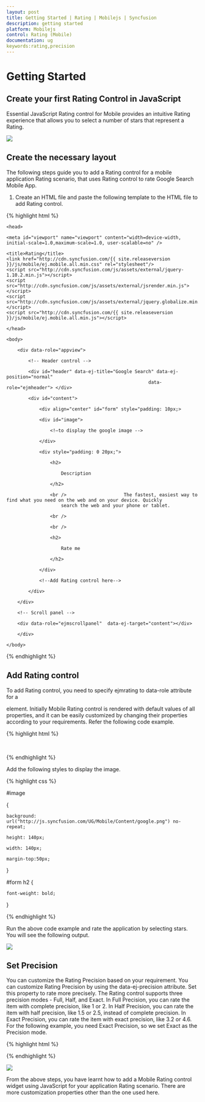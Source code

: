 ```yaml
---
layout: post
title: Getting Started | Rating | Mobilejs | Syncfusion
description: getting started
platform: Mobilejs
control: Rating (Mobile)
documentation: ug
keywords:rating,precision
---
```


# Getting Started

## Create your first Rating Control in JavaScript 

Essential JavaScript Rating control for Mobile provides an intuitive Rating experience that allows you to select a number of stars that represent a Rating.

![](Getting-Started_images/Getting-Started_img1.png)

## Create the necessary layout

The following steps guide you to add a Rating control for a mobile application Rating scenario, that uses Rating control to rate Google Search Mobile App.

1. Create an HTML file and paste the following template to the HTML file to add Rating control.

{% highlight html %}

<!DOCTYPE html>

<html>

	<head>

	<meta id="viewport" name="viewport" content="width=device-width, initial-scale=1.0,maximum-scale=1.0, user-scalable=no" />

	<title>Rating</title>
    <link href="http://cdn.syncfusion.com/{{ site.releaseversion }}/js/mobile/ej.mobile.all.min.css" rel="stylesheet"/>
    <script src="http://cdn.syncfusion.com/js/assets/external/jquery-1.10.2.min.js"></script>
    <script src="http://cdn.syncfusion.com/js/assets/external/jsrender.min.js"></script>
    <script src="http://cdn.syncfusion.com/js/assets/external/jquery.globalize.min.js"></script>
    <script src="http://cdn.syncfusion.com/{{ site.releaseversion }}/js/mobile/ej.mobile.all.min.js"></script>

	</head>

	<body>

		<div data-role="appview">

			<!-- Header control -->

			<div id="header" data-ej-title="Google Search" data-ej-position="normal" 
	             										data-role="ejmheader"> </div>

			<div id="content">

				<div align="center" id="form" style="padding: 10px;>

				<div id="image">
				
					<!—to display the google image -->

				</div>

				<div style="padding: 0 20px;">

	            	<h2>
	
						Description
						
					</h2>
					
					<br />                     The fastest, easiest way to find what you need on the web and on your device. Quickly                     search the web and your phone or tablet.
					
					<br />
					
					<br />
					
					<h2>
					
						Rate me
						
					</h2>  
					               
				</div>
				
				<!--Add Rating control here-->
				
			</div>
			
		</div> 
		
		<!-- Scroll panel -->
		
		<div data-role="ejmscrollpanel"  data-ej-target="content"></div>
		
		</div>

	</body>

</html>

{% endhighlight %}

## Add Rating control

To add Rating control, you need to specify ejmrating to data-role attribute for a <div> element. Initially Mobile Rating control is rendered with default values of all properties, and it can be easily customized by changing their properties according to your requirements. Refer the following code example.

{% highlight html %}

<!--Rating control--> 

<div data-role="ejmrating">

</div>

{% endhighlight %}

Add the following styles to display the image. 

{% highlight css %}

<!--Adds styles to display google image-->

#image

{

	background: url("http://js.syncfusion.com/UG/Mobile/Content/google.png") no-repeat;

	height: 140px;

	width: 140px;

	margin-top:50px;

}

 #form h2 {

	font-weight: bold;

}

{% endhighlight %}

Run the above code example and rate the application by selecting stars. You will see the following output.

![](Getting-Started_images/Getting-Started_img2.png)

## Set Precision

You can customize the Rating Precision based on your requirement. You can customize Rating Precision by using the data-ej-precision attribute. Set this property to rate more precisely. The Rating control supports three precision modes - Full, Half, and Exact. In Full Precision, you can rate the item with complete precision, like 1 or 2. In Half Precision, you can rate the item with half precision, like 1.5 or 2.5, instead of complete precision. In Exact Precision, you can rate the item with exact precision, like 3.2 or 4.6. For the following example, you need Exact Precision, so we set Exact as the Precision mode.


{% highlight html %}

<div data-role="ejmrating" data-ej-precision="exact">

</div>

{% endhighlight %}

![](Getting-Started_images/Getting-Started_img3.png)

From the above steps, you have learnt how to add a Mobile Rating control widget using JavaScript for your application Rating scenario. There are more customization properties other than the one used here.